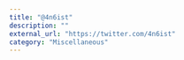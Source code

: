 ```yaml
---
title: "@4n6ist"
description: ""
external_url: "https://twitter.com/4n6ist"
category: "Miscellaneous"
---
```

